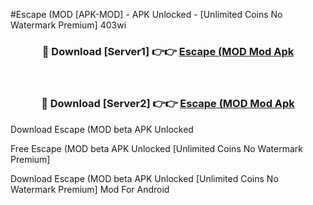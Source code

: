 #Escape (MOD [APK-MOD] - APK Unlocked - [Unlimited Coins No Watermark Premium] 403wi



<div align="center">

<h3>🔴 Download [Server1] 👉👉 <a href="https://momento.my/?title=Escape_(MOD">Escape (MOD Mod Apk</a></h3><br>

<h3>🔴 Download [Server2] 👉👉 <a href="https://momento.my/?title=Escape_(MOD">Escape (MOD Mod Apk</a></h3>
</div>



Download Escape (MOD beta APK Unlocked

Free Escape (MOD beta APK Unlocked [Unlimited Coins No Watermark Premium]

Download Escape (MOD beta APK Unlocked [Unlimited Coins No Watermark Premium] Mod For Android
